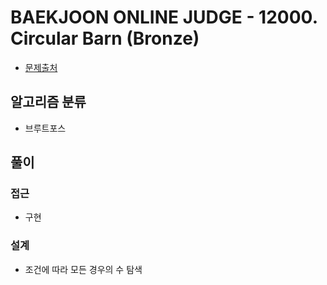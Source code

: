 # BAEKJOON ONLINE JUDGE - 12000. Circular Barn (Bronze)

- [문제출처](https://www.acmicpc.net/problem/12000 '12000. Circular Barn (Bronze)')

## 알고리즘 분류

- 브루트포스

## 풀이

### 접근

- 구현

### 설계

- 조건에 따라 모든 경우의 수 탐색
